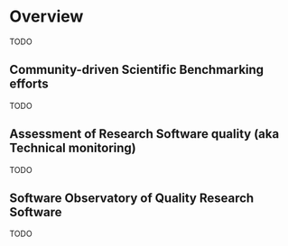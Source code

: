 # Overview

TODO

## Community-driven Scientific Benchmarking efforts

TODO

## Assessment of Research Software quality (aka Technical monitoring)

TODO

## Software Observatory of Quality Research Software

TODO
